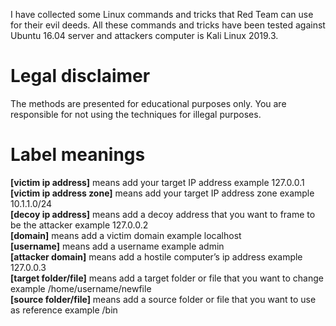 I have collected some Linux commands and tricks that Red Team can use for their evil deeds. All these commands and tricks have been tested against Ubuntu 16.04 server and attackers computer is Kali Linux 2019.3.

# Legal disclaimer
The methods are presented for educational purposes only.
You are responsible for not using the techniques for illegal purposes.

# Label meanings
**[victim ip address]** means add your target IP address example 127.0.0.1  
**[victim ip address zone]** means add your target IP address zone example 10.1.1.0/24  
**[decoy ip address]** means add a decoy address that you want to frame to be the attacker example 127.0.0.2  
**[domain]** means add a victim domain example localhost  
**[username]** means add a username example admin  
**[attacker domain]** means add a hostile computer’s ip address example 127.0.0.3  
**[target folder/file]** means add a target folder or file that you want to change example /home/username/newfile  
**[source folder/file]** means add a source folder or file that you want to use as reference example /bin  

